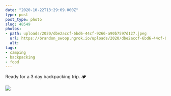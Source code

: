 ```yaml
---
date: "2020-10-22T13:29:09.000Z"
type: post 
post_type: photo
slug: 48549
photos: 
- path: uploads/2020/dbe2accf-6bd6-44cf-9266-a90b7597d127.jpeg
  url: https://brandon_swoop.ngrok.io/uploads/2020/dbe2accf-6bd6-44cf-9266-a90b7597d127.jpeg
  alt: 
tags: 
- camping
- backpacking
- food
---
```

Ready for a 3 day backpacking trip. 🏕


![](/uploads/2020/dbe2accf-6bd6-44cf-9266-a90b7597d127.jpeg)

